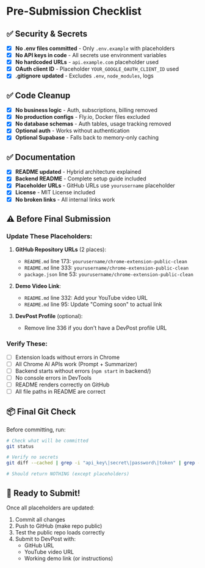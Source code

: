 # Pre-Submission Checklist

## ✅ Security & Secrets

- [x] **No .env files committed** - Only `.env.example` with placeholders
- [x] **No API keys in code** - All secrets use environment variables
- [x] **No hardcoded URLs** - `api.example.com` placeholder used
- [x] **OAuth client ID** - Placeholder `YOUR_GOOGLE_OAUTH_CLIENT_ID` used
- [x] **.gitignore updated** - Excludes `.env`, `node_modules`, logs

## ✅ Code Cleanup

- [x] **No business logic** - Auth, subscriptions, billing removed
- [x] **No production configs** - Fly.io, Docker files excluded
- [x] **No database schemas** - Auth tables, usage tracking removed
- [x] **Optional auth** - Works without authentication
- [x] **Optional Supabase** - Falls back to memory-only caching

## ✅ Documentation

- [x] **README updated** - Hybrid architecture explained
- [x] **Backend README** - Complete setup guide included
- [x] **Placeholder URLs** - GitHub URLs use `yourusername` placeholder
- [x] **License** - MIT License included
- [x] **No broken links** - All internal links work

## ⚠️ Before Final Submission

### Update These Placeholders:

1. **GitHub Repository URLs** (2 places):
   - `README.md` line 173: `yourusername/chrome-extension-public-clean`
   - `README.md` line 333: `yourusername/chrome-extension-public-clean`
   - `package.json` line 53: `yourusername/chrome-extension-public-clean`

2. **Demo Video Link**:
   - `README.md` line 332: Add your YouTube video URL
   - `README.md` line 95: Update "Coming soon" to actual link

3. **DevPost Profile** (optional):
   - Remove line 336 if you don't have a DevPost profile URL

### Verify These:

- [ ] Extension loads without errors in Chrome
- [ ] All Chrome AI APIs work (Prompt + Summarizer)
- [ ] Backend starts without errors (`npm start` in backend/)
- [ ] No console errors in DevTools
- [ ] README renders correctly on GitHub
- [ ] All file paths in README are correct

## 📦 Final Git Check

Before committing, run:

```bash
# Check what will be committed
git status

# Verify no secrets
git diff --cached | grep -i "api_key\|secret\|password\|token" | grep -v "your_.*_here\|placeholder"

# Should return NOTHING (except placeholders)
```

## 🚀 Ready to Submit!

Once all placeholders are updated:
1. Commit all changes
2. Push to GitHub (make repo public)
3. Test the public repo loads correctly
4. Submit to DevPost with:
   - GitHub URL
   - YouTube video URL
   - Working demo link (or instructions)

